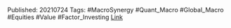 
Published:  20210724
Tags: #MacroSynergy #Quant_Macro #Global_Macro #Equities #Value #Factor_Investing 
[Link](obsidian://open?vault=Akul's%20Notebook&file=Library%2Fjournals%2Cmagazines%2FMacroSynergy%2FAccounting%20data%20as%20investment%20factors.pdf)